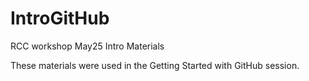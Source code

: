 # IntroGitHub
RCC workshop May25 Intro Materials

These materials were used in the Getting Started with GitHub session. 

